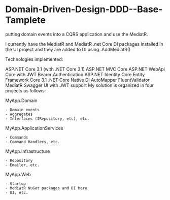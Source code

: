# Domain-Driven-Design-DDD--Base-Tamplete


putting domain events into a CQRS application and  use the MediatR.


I currently have the MediatR and MediatR .net Core DI packages installed in the UI project and they are added to DI using .AddMediatR()

Technologies implemented:

ASP.NET Core 3.1 (with .NET Core 3.1)
ASP.NET MVC Core
ASP.NET WebApi Core with JWT Bearer Authentication
ASP.NET Identity Core
Entity Framework Core 3.1
.NET Core Native DI
AutoMapper
FluentValidator
MediatR
Swagger UI with JWT support
My solution is organized in four projects as follows:


MyApp.Domain

    - Domain events
    - Aggregates
    - Interfaces (IRepository, etc), etc.
    
MyApp.ApplicationServices

    - Commands
    - Command Handlers, etc.
    
MyApp.Infrastructure

    - Repository 
    - Emailer, etc.
    
    
MyApp.Web

    - Startup
    - MediatR NuGet packages and DI here
    - UI, etc.
   
